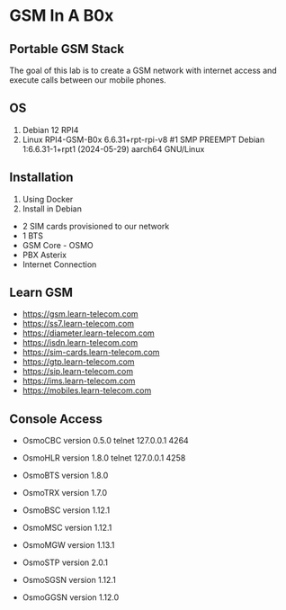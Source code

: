# GSM In A B0x



## Portable GSM Stack

The goal of this lab is to create a GSM network with internet access and execute calls between our mobile phones.


## OS
1. Debian 12 RPI4
2. Linux RPI4-GSM-B0x 6.6.31+rpt-rpi-v8 #1 SMP PREEMPT Debian 1:6.6.31-1+rpt1 (2024-05-29) aarch64 GNU/Linux

## Installation

1. Using Docker
2. Install in Debian



- 2 SIM cards provisioned to our network
- 1 BTS
- GSM Core - OSMO
- PBX Asterix
- Internet Connection



## Learn GSM
- https://gsm.learn-telecom.com
- https://ss7.learn-telecom.com
- https://diameter.learn-telecom.com
- https://isdn.learn-telecom.com
- https://sim-cards.learn-telecom.com
- https://gtp.learn-telecom.com
- https://sip.learn-telecom.com
- https://ims.learn-telecom.com
- https://mobiles.learn-telecom.com



## Console Access

- OsmoCBC version 0.5.0
telnet 127.0.0.1 4264

- OsmoHLR version 1.8.0
telnet 127.0.0.1 4258

- OsmoBTS version 1.8.0
- OsmoTRX version 1.7.0
- OsmoBSC version 1.12.1
- OsmoMSC version 1.12.1
- OsmoMGW version 1.13.1
- OsmoSTP version 2.0.1
- OsmoSGSN version 1.12.1
- OsmoGGSN version 1.12.0